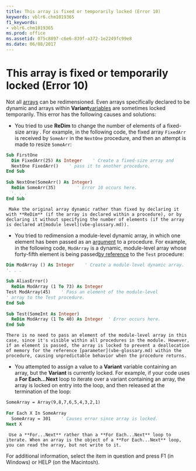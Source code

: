 ```yaml
---
title: This array is fixed or temporarily locked (Error 10)
keywords: vblr6.chm1019365
f1_keywords:
- vblr6.chm1019365
ms.prod: office
ms.assetid: 075c8897-c6e6-839f-a372-1e2249fc99e8
ms.date: 06/08/2017
---
```



# This array is fixed or temporarily locked (Error 10)

Not all [arrays](vbe-glossary.md) can be redimensioned. Even arrays specifically declared to be dynamic and arrays within **Variant**[variables](vbe-glossary.md) are sometimes locked temporarily. This error has the following causes and solutions:



- You tried to use **ReDim** to change the number of elements of a fixed-size array . For example, in the following code, the fixed array `FixedArr` is received by `SomeArr` in the `NextOne` procedure, and then an attempt is made to resize `SomeArr`:
    
```vb
Sub FirstOne 
  Dim FixedArr(25) As Integer    ' Create a fixed-size array and 
  NextOne FixedArr()    ' pass it to another procedure. 
End Sub 
 
Sub NextOne(SomeArr() As Integer) 
  ReDim SomeArr(35)        ' Error 10 occurs here. 
  '. . . 
End Sub 
```


     Make the original array dynamic rather than fixed by declaring it with **ReDim** (if the array is declared within a procedure), or by declaring it without specifying the number of elements (if the array is declared at[module level](vbe-glossary.md)).
    
- You tried to redimension a module-level dynamic array, in which one element has been passed as an [argument](vbe-glossary.md) to a procedure. For example, in the following code, `ModArray` is a dynamic, module-level array whose forty-fifth element is being passed[by reference](vbe-glossary.md) to the `Test` procedure:
    
```vb
Dim ModArray () As Integer    ' Create a module-level dynamic array. 
'. . . 
 
Sub AliasError() 
  ReDim ModArray (1 To 73) As Integer 
Test ModArray(45)    ' Pass an element of the module-level  
' array to the Test procedure. 
End Sub 
 
Sub Test(SomeInt As Integer) 
  ReDim ModArray (1 To 40) As Integer  ' Error occurs here. 
End Sub 
```


    There is no need to pass an element of the module-level array in this case, since it's visible within all procedures in the module. However, if an element is passed, the array is locked to prevent a deallocation of memory for the reference [parameter](vbe-glossary.md) within the procedure, causing unpredictable behavior when the procedure returns.
    
- You attempted to assign a value to a **Variant** variable containing an array, but the **Variant** is currently locked. For example, if your code uses a **For Each...Next** loop to iterate over a variant containing an array, the array is locked on entry into the loop, and then released at the termination of the loop:
    
```vb
SomeArray = Array(9,8,7,6,5,4,3,2,1) 
 
For Each X In SomeArray 
  SomeArray = 301    ' Causes error since array is locked. 
Next X 
```


     Use a **For...Next** rather than a **For Each...Next** loop to iterate. When an array is the object of a **For Each...Next** loop, you can read the array, but not write to it.
    

For additional information, select the item in question and press F1 (in Windows) or HELP (on the Macintosh).

